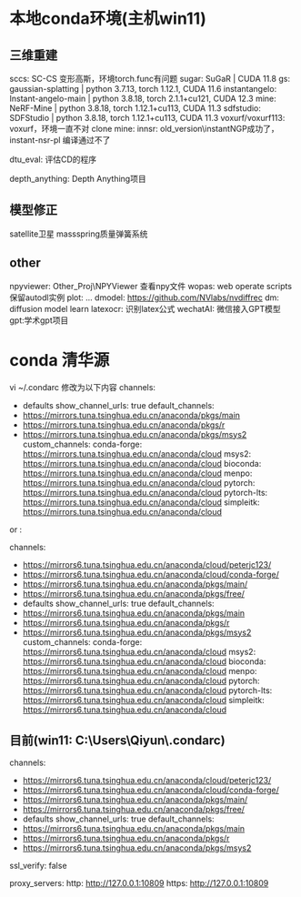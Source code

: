 # 本地conda环境(主机win11)

## 三维重建
sccs: SC-CS 变形高斯，环境torch.func有问题
sugar: SuGaR | CUDA 11.8
gs: gaussian-splatting | python 3.7.13, torch 1.12.1, CUDA 11.6
instantangelo: Instant-angelo-main | python 3.8.18, torch 2.1.1+cu121, CUDA 12.3
mine: NeRF-Mine |  python 3.8.18, torch 1.12.1+cu113, CUDA 11.3
sdfstudio: SDFStudio | python 3.8.18, torch 1.12.1+cu113, CUDA 11.3
voxurf/voxurf113: voxurf，环境一直不对
clone mine:
  innsr: old_version\instantNGP成功了，instant-nsr-pl 编译通过不了



dtu_eval: 评估CD的程序

depth_anything: Depth Anything项目

## 模型修正
satellite卫星
massspring质量弹簧系统

## other
npyviewer: Other_Proj\NPYViewer 查看npy文件
wopas: web operate scripts 保留autodl实例
plot: ...
dmodel: https://github.com/NVlabs/nvdiffrec
dm: diffusion model learn
latexocr: 识别latex公式
wechatAI: 微信接入GPT模型
gpt:学术gpt项目


# conda 清华源

vi  ~/.condarc
修改为以下内容
channels:
  - defaults
show_channel_urls: true
default_channels:
  - https://mirrors.tuna.tsinghua.edu.cn/anaconda/pkgs/main
  - https://mirrors.tuna.tsinghua.edu.cn/anaconda/pkgs/r
  - https://mirrors.tuna.tsinghua.edu.cn/anaconda/pkgs/msys2
custom_channels:
  conda-forge: https://mirrors.tuna.tsinghua.edu.cn/anaconda/cloud
  msys2: https://mirrors.tuna.tsinghua.edu.cn/anaconda/cloud
  bioconda: https://mirrors.tuna.tsinghua.edu.cn/anaconda/cloud
  menpo: https://mirrors.tuna.tsinghua.edu.cn/anaconda/cloud
  pytorch: https://mirrors.tuna.tsinghua.edu.cn/anaconda/cloud
  pytorch-lts: https://mirrors.tuna.tsinghua.edu.cn/anaconda/cloud
  simpleitk: https://mirrors.tuna.tsinghua.edu.cn/anaconda/cloud

or :

channels:
  - https://mirrors6.tuna.tsinghua.edu.cn/anaconda/cloud/peterjc123/
  - https://mirrors6.tuna.tsinghua.edu.cn/anaconda/cloud/conda-forge/
  - https://mirrors6.tuna.tsinghua.edu.cn/anaconda/pkgs/main/
  - https://mirrors6.tuna.tsinghua.edu.cn/anaconda/pkgs/free/
  - defaults
show_channel_urls: true
default_channels:
  - https://mirrors6.tuna.tsinghua.edu.cn/anaconda/pkgs/main
  - https://mirrors6.tuna.tsinghua.edu.cn/anaconda/pkgs/r
  - https://mirrors6.tuna.tsinghua.edu.cn/anaconda/pkgs/msys2
custom_channels:
  conda-forge: https://mirrors6.tuna.tsinghua.edu.cn/anaconda/cloud
  msys2: https://mirrors6.tuna.tsinghua.edu.cn/anaconda/cloud
  bioconda: https://mirrors6.tuna.tsinghua.edu.cn/anaconda/cloud
  menpo: https://mirrors6.tuna.tsinghua.edu.cn/anaconda/cloud
  pytorch: https://mirrors6.tuna.tsinghua.edu.cn/anaconda/cloud
  pytorch-lts: https://mirrors6.tuna.tsinghua.edu.cn/anaconda/cloud
  simpleitk: https://mirrors6.tuna.tsinghua.edu.cn/anaconda/cloud
  
## 目前(win11: C:\\Users\\Qiyun\\.condarc)
channels:
  - https://mirrors6.tuna.tsinghua.edu.cn/anaconda/cloud/peterjc123/
  - https://mirrors6.tuna.tsinghua.edu.cn/anaconda/cloud/conda-forge/
  - https://mirrors6.tuna.tsinghua.edu.cn/anaconda/pkgs/main/
  - https://mirrors6.tuna.tsinghua.edu.cn/anaconda/pkgs/free/
  - defaults
show_channel_urls: true
default_channels:
  - https://mirrors6.tuna.tsinghua.edu.cn/anaconda/pkgs/main
  - https://mirrors6.tuna.tsinghua.edu.cn/anaconda/pkgs/r
  - https://mirrors6.tuna.tsinghua.edu.cn/anaconda/pkgs/msys2

ssl_verify: false

proxy_servers:
  http: http://127.0.0.1:10809
  https: http://127.0.0.1:10809
